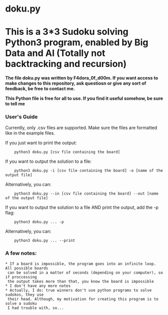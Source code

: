 # doku.py
# This is a 3*3 Sudoku solving Python3 program, enabled by Big Data and AI (Totally not backtracking and recursion)

**The file doku.py was written by F4dora_0f_d00m.
If you want access to make changes to this repository, ask questiosn or 
give any sort of feedback, be free to contact me.**

**This Python file is free for all to use. If you find it useful somehow,
be sure to tell me**


### User's Guide
Currently, only .csv files are supported. Make sure the files are formatted like in the example files.

If you just want to print the output:
```
    python3 doku.py [csv file containing the board]
```

If you want to output the solution to a file:
```
    python3 doku.py -i [csv file containing the board] -o [name of the output file]
```
Alternatively, you can:
```
    python3 doku.py --in [csv file containing the board] --out [name of the output file]
```

If you want to output the solution to a file AND print the output, add the -p flag:
```
    python3 doku.py ... -p
```
Alternatively, you can:
```
    python3 doku.py ... --print
```

### A few notes:
    * If a board is impossible, the program goes into an infinite loop. All possible boards
     can be solved in a matter of seconds (depending on your computer), so if proccessing
     the output takes more than that, you know the board is impossible
    * I don't have any more notes
    * Actually, I do: true winners don't use python programs to solve sudokos, they use
     their head. Although, my motivation for creating this program is to solve a sudoku 
     I had trouble with, so... 
